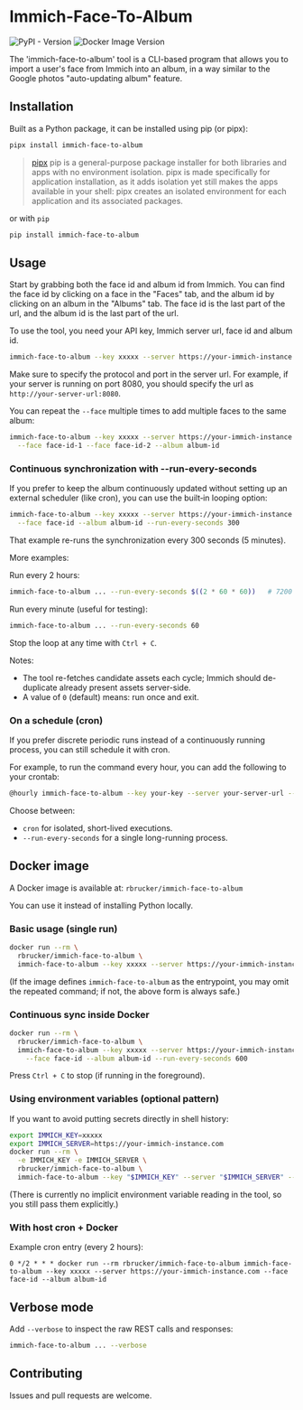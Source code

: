 # Immich-Face-To-Album

![PyPI - Version](https://img.shields.io/pypi/v/immich-face-to-album)
![Docker Image Version](https://img.shields.io/docker/v/rbrucker/immich-face-to-album)


The 'immich-face-to-album' tool is a CLI-based program that allows you to import a user's face from Immich into an album, in a way similar to the Google photos "auto-updating album" feature. 

## Installation

Built as a Python package, it can be installed using pip (or pipx):

```sh
pipx install immich-face-to-album
```

> [pipx](https://github.com/pypa/pipx) pip is a general-purpose package installer for both libraries and apps with no environment isolation. pipx is made specifically for application installation, as it adds isolation yet still makes the apps available in your shell: pipx creates an isolated environment for each application and its associated packages.

or with `pip`

```sh
pip install immich-face-to-album
```

## Usage

Start by grabbing both the face id and album id from Immich. You can find the face id by clicking on a face in the "Faces" tab, and the album id by clicking on an album in the "Albums" tab. The face id is the last part of the url, and the album id is the last part of the url.

To use the tool, you need your API key, Immich server url, face id and album id.

```sh
immich-face-to-album --key xxxxx --server https://your-immich-instance.com --face xxxxx --album xxxxx
```

Make sure to specify the protocol and port in the server url. For example, if your server is running on port 8080, you should specify the url as `http://your-server-url:8080`.

You can repeat the `--face` multiple times to add multiple faces to the same album:

```sh
immich-face-to-album --key xxxxx --server https://your-immich-instance.com \
  --face face-id-1 --face face-id-2 --album album-id
```

### Continuous synchronization with --run-every-seconds

If you prefer to keep the album continuously updated without setting up an external scheduler (like cron), you can use the built‑in looping option:

```sh
immich-face-to-album --key xxxxx --server https://your-immich-instance.com \
  --face face-id --album album-id --run-every-seconds 300
```

That example re-runs the synchronization every 300 seconds (5 minutes).

More examples:

Run every 2 hours:
```sh
immich-face-to-album ... --run-every-seconds $((2 * 60 * 60))   # 7200
```

Run every minute (useful for testing):
```sh
immich-face-to-album ... --run-every-seconds 60
```

Stop the loop at any time with `Ctrl + C`.

Notes:
- The tool re-fetches candidate assets each cycle; Immich should de-duplicate already present assets server-side.
- A value of `0` (default) means: run once and exit.

### On a schedule (cron)

If you prefer discrete periodic runs instead of a continuously running process, you can still schedule it with cron.

For example, to run the command every hour, you can add the following to your crontab:

```sh
@hourly immich-face-to-album --key your-key --server your-server-url --face face-id --album album-id
```

Choose between:
- `cron` for isolated, short-lived executions.
- `--run-every-seconds` for a single long-running process.

## Docker image

A Docker image is available at: `rbrucker/immich-face-to-album`

You can use it instead of installing Python locally.

### Basic usage (single run)

```sh
docker run --rm \
  rbrucker/immich-face-to-album \
  immich-face-to-album --key xxxxx --server https://your-immich-instance.com --face face-id --album album-id
```

(If the image defines `immich-face-to-album` as the entrypoint, you may omit the repeated command; if not, the above form is always safe.)

### Continuous sync inside Docker

```sh
docker run --rm \
  rbrucker/immich-face-to-album \
  immich-face-to-album --key xxxxx --server https://your-immich-instance.com \
    --face face-id --album album-id --run-every-seconds 600
```

Press `Ctrl + C` to stop (if running in the foreground).

### Using environment variables (optional pattern)

If you want to avoid putting secrets directly in shell history:

```sh
export IMMICH_KEY=xxxxx
export IMMICH_SERVER=https://your-immich-instance.com
docker run --rm \
  -e IMMICH_KEY -e IMMICH_SERVER \
  rbrucker/immich-face-to-album \
  immich-face-to-album --key "$IMMICH_KEY" --server "$IMMICH_SERVER" --face face-id --album album-id
```

(There is currently no implicit environment variable reading in the tool, so you still pass them explicitly.)

### With host cron + Docker

Example cron entry (every 2 hours):

```
0 */2 * * * docker run --rm rbrucker/immich-face-to-album immich-face-to-album --key xxxxx --server https://your-immich-instance.com --face face-id --album album-id
```

## Verbose mode

Add `--verbose` to inspect the raw REST calls and responses:

```sh
immich-face-to-album ... --verbose
```

## Contributing

Issues and pull requests are welcome.
